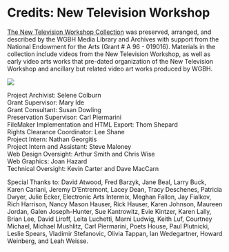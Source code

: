 # Credits: New Television Workshop

[The New Television Workshop Collection](/collections/ntw-the-new-television-workshop)
was preserved, arranged, and described by 
the WGBH Media Library and Archives with support from the National Endowment 
for the Arts (Grant # A 96 - 019016). Materials in the collection include 
videos from the New Television Workshop, as well as early video arts works that 
pre-dated organization of the New Television Workshop and ancillary but related 
video art works produced by WGBH.

[![](https://s3.amazonaws.com/openvault.wgbh.org/logos/NEA.jpg)](http://www.arts.gov)

Project Archivist: Selene Colburn<br/>
Grant Supervisor: Mary Ide<br/>
Grant Consultant: Susan Dowling<br/>
Preservation Supervisor: Carl Piermarini<br/>
FileMaker Implementation and HTML Export: Thom Shepard<br/>
Rights Clearance Coordinator: Lee Shane<br/>
Project Intern: Nathan Georgitis<br/>
Project Intern and Assistant: Steve Maloney<br/>
Web Design Oversight: Arthur Smith and Chris Wise<br/>
Web Graphics: Joan Hazard<br/>
Technical Oversight: Kevin Carter and Dave MacCarn<br/>

Special Thanks to: David Atwood, Fred Barzyk, Jane Beal, Larry Buck, 
Karen Cariani, Jeremy D’Entremont, Lacey Dean, Tracy Deschenes, Patricia Dwyer, 
Julie Ecker, Electronic Arts Intermix, Meghan Fallon, Jay Fialkov, Rich 
Harrison, Nancy Mason Hauser, Rick Hauser, Karen Johnson, Maureen Jordan, Galen 
Joseph-Hunter, Sue Kantrowitz, Evie Kintzer, Karen Lally, Brian Lee, David 
Liroff, Leita Luchetti, Marni Ludwig, Keith Luf, Courtney Michael, Michael 
Mushlitz, Carl Piermarini, Poets House, Paul Plutnicki, Leslie Spears, Vladimir 
Stefanovic, Olivia Tappan, Ian Wedegartner, Howard Weinberg, and Leah 
Weisse.
